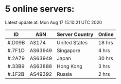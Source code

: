 # 5 online servers:

Latest update at: Mon Aug 17 15:10:21 UTC 2020

| ID | ASN | Server Country | Online |
| -- | --- | -------------- | ------ |
| #.D09B | AS174 | United States | 18 hrs |
| #.7F1D | AS63949 | Singapore | 4 hrs |
| #.2A79 | AS63949 | Japan | 30 hrs |
| #.33B9 | AS63888 | Hong Kong | 3 hrs |
| #.1F2B | AS49392 | Russia | 2 hrs |

